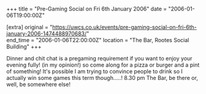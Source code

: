 +++
title = "Pre-Gaming Social on Fri 6th January 2006"
date = "2006-01-06T19:00:00Z"

[extra]
original = "https://uwcs.co.uk/events/pre-gaming-social-on-fri-6th-january-2006-1474488970683/"    
end_time = "2006-01-06T22:00:00Z"
location = "The Bar, Rootes Social Building"
+++

Dinner and chit chat is a pregaming requirement if you want to enjoy your evening fully\! (in my opinion\!) so come along for a pizza or burger and a pint of something\! It's possible I am trying to convince people to drink so I actually win some games this term though.....\! 8.30 pm The Bar, be there or, well, be somewhere else\!


